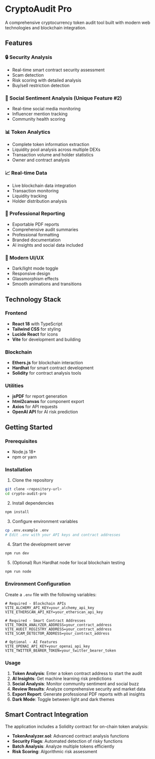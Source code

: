 # CryptoAudit Pro

A comprehensive cryptocurrency token audit tool built with modern web technologies and blockchain integration.

## Features

### 🔒 Security Analysis
- Real-time smart contract security assessment
- Scam detection
- Risk scoring with detailed analysis
- Buy/sell restriction detection

### 📱 Social Sentiment Analysis (Unique Feature #2)
- Real-time social media monitoring
- Influencer mention tracking
- Community health scoring

### 📊 Token Analytics
- Complete token information extraction
- Liquidity pool analysis across multiple DEXs
- Transaction volume and holder statistics
- Owner and contract analysis

### 📈 Real-time Data
- Live blockchain data integration
- Transaction monitoring
- Liquidity tracking
- Holder distribution analysis

### 📄 Professional Reporting
- Exportable PDF reports
- Comprehensive audit summaries
- Professional formatting
- Branded documentation
- AI insights and social data included

### 🎨 Modern UI/UX
- Dark/light mode toggle
- Responsive design
- Glassmorphism effects
- Smooth animations and transitions

## Technology Stack

### Frontend
- **React 18** with TypeScript
- **Tailwind CSS** for styling
- **Lucide React** for icons
- **Vite** for development and building

### Blockchain
- **Ethers.js** for blockchain interaction
- **Hardhat** for smart contract development
- **Solidity** for contract analysis tools

### Utilities
- **jsPDF** for report generation
- **html2canvas** for component export
- **Axios** for API requests
- **OpenAI API** for AI risk prediction

## Getting Started

### Prerequisites
- Node.js 18+ 
- npm or yarn

### Installation

1. Clone the repository
```bash
git clone <repository-url>
cd crypto-audit-pro
```

2. Install dependencies
```bash
npm install
```

3. Configure environment variables
```bash
cp .env.example .env
# Edit .env with your API keys and contract addresses
```

4. Start the development server
```bash
npm run dev
```

5. (Optional) Run Hardhat node for local blockchain testing
```bash
npm run node
```

### Environment Configuration

Create a `.env` file with the following variables:

```env
# Required - Blockchain APIs
VITE_ALCHEMY_API_KEY=your_alchemy_api_key
VITE_ETHERSCAN_API_KEY=your_etherscan_api_key

# Required - Smart Contract Addresses
VITE_TOKEN_ANALYZER_ADDRESS=your_contract_address
VITE_AUDIT_REGISTRY_ADDRESS=your_contract_address
VITE_SCAM_DETECTOR_ADDRESS=your_contract_address

# Optional - AI Features
VITE_OPENAI_API_KEY=your_openai_api_key
VITE_TWITTER_BEARER_TOKEN=your_twitter_bearer_token
```

### Usage

1. **Token Analysis**: Enter a token contract address to start the audit
2. **AI Insights**: Get machine learning risk predictions
3. **Social Analysis**: Monitor community sentiment and social buzz
4. **Review Results**: Analyze comprehensive security and market data
5. **Export Report**: Generate professional PDF reports with all insights
6. **Dark Mode**: Toggle between light and dark themes

## Smart Contract Integration

The application includes a Solidity contract for on-chain token analysis:

- **TokenAnalyzer.sol**: Advanced contract analysis functions
- **Security Flags**: Automated detection of risky functions
- **Batch Analysis**: Analyze multiple tokens efficiently
- **Risk Scoring**: Algorithmic risk assessment
